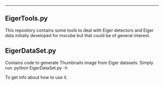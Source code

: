 
-----------------
EigerTools.py 
-----------------

This repository contains some tools to deal with Eiger detectors and Eiger data
initially developed for mxcube but that could be of general interest.

EigerDataSet.py
-----------------
Contains code to generate Thumbnails image from Eiger datasets.
Simply run: 
   python EigerDataSet.py -h

To get info about how to use it.
